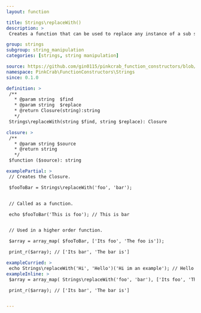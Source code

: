 ```yaml
---
layout: function

title: Strings\replaceWith()
description: >
 Creates a function that can be used to replace any instance of a sub string, with a defined value. The created function can then reused over any string, or used as part of a Higher Order Function such as array_map().

group: strings
subgroup: string_manipulation
categories: [strings, string manipulation]

source: https://github.com/gin0115/pinkcrab_function_constructors/blob/master/src/strings.php#L159
namespace: PinkCrab\FunctionConstructors\Strings
since: 0.1.0

definition: >
 /**
   * @param string  $find
   * @param string  $replace
   * @return Closure(string):string
   */
 Strings\replaceWith(string $find, string $replace): Closure

closure: >
 /**
   * @param string $source
   * @return string
   */
 $function ($source): string

examplePartial: >
 // Creates the Closure.

 $fooToBar = Strings\replaceWith('foo', 'bar');  


 // Called as a function.  

 echo $fooToBar('This is foo'); // This is bar  


 // Used in a higher order function.  

 $array = array_map( $fooToBar, ['Its foo', 'The foo is']);  

 print_r($array); // ['Its bar', 'The bar is']  

exampleCurried: >
 echo Strings\replaceWith('Hi', 'Hello')('Hi im an example'); // Hello im an example
exampleInline: >
 $array = array_map( Strings\replaceWith('foo', 'bar'), ['Its foo', 'The foo is'] );

 print_r($array); // ['Its bar', 'The bar is'] 


---
```

